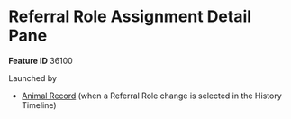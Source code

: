 # Referral Role Assignment Detail Pane

**Feature ID** 36100

Launched by

- [Animal Record](Animal%20Record.md) (when a Referral Role change is selected in the History Timeline)












































































